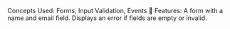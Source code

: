 Concepts Used: Forms, Input Validation, Events
🔹 Features:
A form with a name and email field.
Displays an error if fields are empty or invalid.
